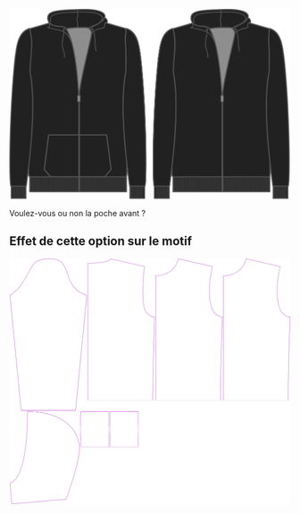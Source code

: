 ![Cette option permet d'inclure ou non la poche avant](./pocket.svg)

Voulez-vous ou non la poche avant ?


## Effet de cette option sur le motif
![Cette image montre l'effet de cette option en superposant plusieurs variantes qui ont une valeur différente pour cette option](huey_pocket_sample.svg "Effet de cette option sur le motif")